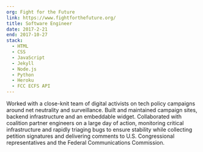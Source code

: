 ```yaml
---
org: Fight for the Future
link: https://www.fightforthefuture.org/
title: Software Engineer
date: 2017-2-21
end: 2017-10-27
stack:
  - HTML
  - CSS
  - JavaScript
  - Jekyll
  - Node.js
  - Python
  - Heroku
  - FCC ECFS API
---
```

Worked with a close-knit team of digital activists on tech policy campaigns around net neutrality and surveillance. Built and maintained campaign sites, backend infrastructure and an embeddable widget. Collaborated with coalition partner engineers on a large day of action, monitoring critical infrastructure and rapidly triaging bugs to ensure stability while collecting petition signatures and delivering comments to U.S. Congressional representatives and the Federal Communications Commission.
